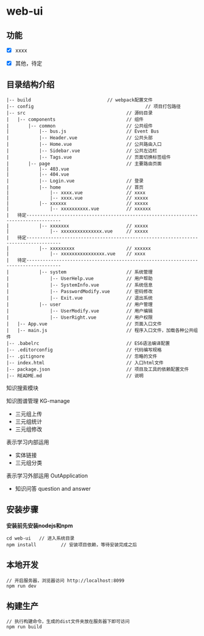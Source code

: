 # web-ui


## 功能 ##
- [x] xxxx
- [x] 其他，待定


## 目录结构介绍 ##

	|-- build                            // webpack配置文件
	|-- config                                         // 项目打包路径
	|-- src                                     // 源码目录
	|   |-- components                          // 组件
	|       |-- common                          // 公共组件
	|           |-- bus.js           	        // Event Bus
	|           |-- Header.vue                  // 公共头部
	|           |-- Home.vue           	        // 公共路由入口
	|           |-- Sidebar.vue                 // 公共左边栏
	|           |-- Tags.vue           	        // 页面切换标签组件
	|       |-- page                   	        // 主要路由页面
	|           |-- 403.vue
	|           |-- 404.vue
	|           |-- Login.vue          	        // 登录
	|           |-- home                        // 首页
	|               |-- xxxx.vue                // xxxx
	|               |-- xxxx.vue                // xxxxx
	|           |-- xxxxxx                      // xxxxx
	|               |-- xxxxxxxxxx.vue          // xxxxxx
    |   待定-----------------------------------------------------------------------------------
	|           |-- xxxxxxx                     // xxxxx
	|               |-- xxxxxxxxxxxxxxx.vue     // xxxxx
    |   待定-----------------------------------------------------------------------------------
    |           |-- xxxxxxxxx                   // xxxxxx
	|               |-- xxxxxxxxxxxxxxxx.vue    // xxxx
    |   待定-----------------------------------------------------------------------------------
	|           |-- system                      // 系统管理
    |               |-- UserHelp.vue            // 用户帮助
	|               |-- SystemInfo.vue          // 系统信息
	|               |-- PasswordModify.vue      // 密码修改
	|               |-- Exit.vue                // 退出系统
	|           |-- user                        // 用户管理
	|               |-- UserModify.vue          // 用户编辑
	|               |-- UserRight.vue           // 用户权限
	|   |-- App.vue                             // 页面入口文件
	|   |-- main.js                             // 程序入口文件，加载各种公共组件
	|-- .babelrc                                // ES6语法编译配置
	|-- .editorconfig                           // 代码编写规格
	|-- .gitignore                              // 忽略的文件
	|-- index.html                              // 入口html文件
	|-- package.json                            // 项目及工具的依赖配置文件
	|-- README.md                               // 说明


知识搜索模块

知识图谱管理 KG-manage
   - 三元组上传
   - 三元组统计
   - 三元组修改

表示学习内部运用
   - 实体链接
   - 三元组分类

表示学习外部运用 OutApplication
   - 知识问答 question and answer





## 安装步骤 ##

**安装前先安装nodejs和npm**

	cd web-ui   // 进入系统目录
	npm install         // 安装项目依赖，等待安装完成之后

## 本地开发 ##

	// 开启服务器，浏览器访问 http://localhost:8099
	npm run dev

## 构建生产 ##

	// 执行构建命令，生成的dist文件夹放在服务器下即可访问
	npm run build
